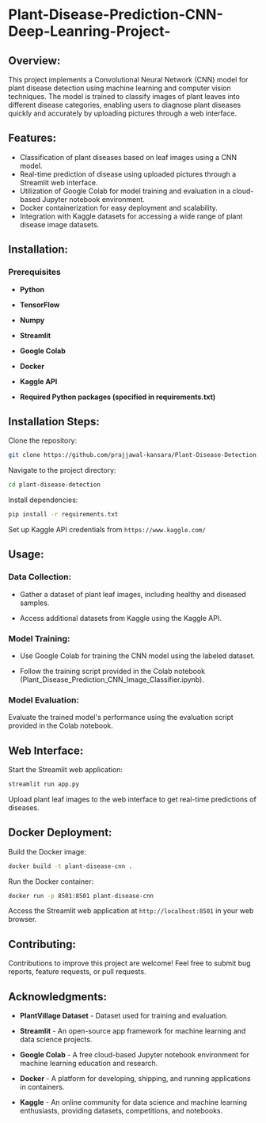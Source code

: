 # Plant-Disease-Prediction-CNN-Deep-Leanring-Project- 


<h2>Overview:</h2>

This project implements a Convolutional Neural Network (CNN) model for plant disease detection using machine learning and computer vision techniques. 
The model is trained to classify images of plant leaves into different disease categories, enabling users to diagnose plant diseases quickly 
and accurately by uploading pictures through a web interface.

## Features:

- Classification of plant diseases based on leaf images using a CNN model.
- Real-time prediction of disease using uploaded pictures through a Streamlit web interface.
- Utilization of Google Colab for model training and evaluation in a cloud-based Jupyter notebook environment.
- Docker containerization for easy deployment and scalability.
- Integration with Kaggle datasets for accessing a wide range of plant disease image datasets.

## Installation: 
   ### Prerequisites 

- **Python** 

- **TensorFlow**

- **Numpy** 

- **Streamlit**

- **Google Colab**

- **Docker**

- **Kaggle API**

- **Required Python packages (specified in requirements.txt)**

## Installation Steps:

Clone the repository: 

```bash
git clone https://github.com/prajjawal-kansara/Plant-Disease-Detection.git
```
Navigate to the project directory:

```bash
cd plant-disease-detection
```
Install dependencies: 

```bash
pip install -r requirements.txt
```
Set up Kaggle API credentials from `https://www.kaggle.com/`

## Usage:

### Data Collection:

- Gather a dataset of plant leaf images, including healthy and diseased samples.

- Access additional datasets from Kaggle using the Kaggle API.

### Model Training:

- Use Google Colab for training the CNN model using the labeled dataset.

- Follow the training script provided in the Colab notebook (Plant_Disease_Prediction_CNN_Image_Classifier.ipynb).

### Model Evaluation:

Evaluate the trained model's performance using the evaluation script provided in the Colab notebook.



## Web Interface:

Start the Streamlit web application:

```bash
streamlit run app.py
```

Upload plant leaf images to the web interface to get real-time predictions of diseases.

 
## Docker Deployment:
Build the Docker image:

```bash
docker build -t plant-disease-cnn .
```

Run the Docker container:

```bash
docker run -p 8501:8501 plant-disease-cnn
```
Access the Streamlit web application at `http://localhost:8501` in your web browser.


## Contributing: 
Contributions to improve this project are welcome! Feel free to submit bug reports, feature requests, or pull requests.

## Acknowledgments:

- **PlantVillage Dataset** - Dataset used for training and evaluation.
  
- **Streamlit** - An open-source app framework for machine learning and data science projects.
  
- **Google Colab** - A free cloud-based Jupyter notebook environment for machine learning education and research.
  
- **Docker** - A platform for developing, shipping, and running applications in containers.
  
- **Kaggle** - An online community for data science and machine learning enthusiasts, providing datasets, competitions, and notebooks.
